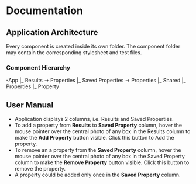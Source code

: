 # Documentation

## Application Architecture

Every component is created inside its own folder. The component folder may contain the corresponding stylesheet and test files.

### Component Hierarchy
-App
   |_ Results -> Properties
   |_ Saved Properties -> Properties
   |_ Shared
      |_ Properties
         |_ Property

## User Manual

- Application displays 2 columns, i.e. Results and Saved Properties.
- To add a property from **Results** to **Saved Property** column, hover the mouse pointer over the central photo of any box in the Results column to make the **Add Property** button visible. Click this button to Add the property.
- To remove an a property from the **Saved Property** column, hover the mouse pointer over the central photo of any box in the Saved Property column to make the **Remove Property** button visible. Click this button to remove the property.
- A property could be added only once in the **Saved Property** column.
